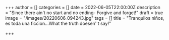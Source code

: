 +++
author = []
categories = []
date = 2022-06-05T22:00:00Z
description = "Since there ain't no start and no ending- Forgive and forget!"
draft = true
image = "/images/20220606_094243.jpg"
tags = []
title = "Tranquilos niños, es toda una ficcìon...What the truth doesen' t say!"

+++
